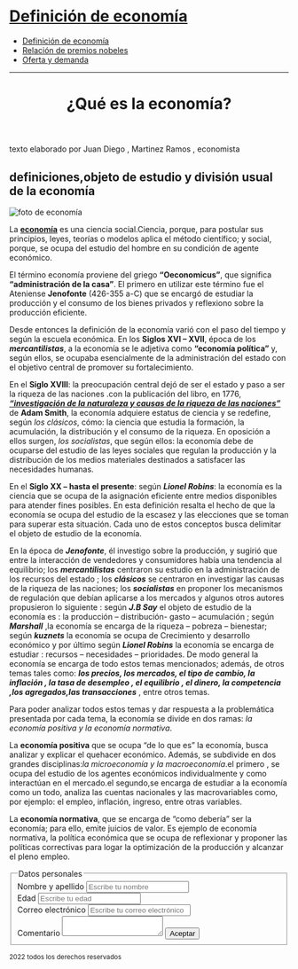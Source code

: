 <!DOCTYPE html>
<html lang="es">
  <head>
    <title>EL blog del Observador económico</title>
    <meta charset="UTF-8">
    <link rel="stylesheet" href="style.css" type="text/css">
  </head>
  <body>
    <h1><a href="que es la economia.html">Definición de economía</a></h1>
    <ul>
      <li><a href="que es la economia.html">Definición de economía</a></li>
      <li><a href="relacion de premios nobeles.html">Relación de premios nobeles</a></li>
      <li><a href="oferta y demanda.html">Oferta y demanda</a></li>
    </ul>
    <hr />
    <header>
      <h1>¿Qué es la economía?</h1>
    </header>
    <aside>texto elaborado por Juan Diego , Martinez Ramos , economista</aside>
    <main>
      <h2>definiciones,objeto de estudio  y división usual de la economía</h2>
      <img src="/primerapaginaweb/imagenes/economia2.jpg" alt="foto de economía">
      <p>La <u><b>economía</b></u> es una ciencia social.Ciencia, porque, para postular sus principios, leyes, teorías o modelos aplica el método científico; y social, porque, se ocupa del estudio del hombre en su condición de agente económico.</p>
      <p>El término  economía proviene del griego <b>“Oeconomicus”</b>, que significa <b>“administración de la casa”</b>. El primero en utilizar este término fue el Ateniense <b>Jenofonte</b> (426-355 a-C)  que se encargó de estudiar la producción y el consumo de los bienes privados y reflexiono sobre la producción eficiente.</p>
      <p>Desde entonces la definición de la economía varió con el paso del tiempo y según la escuela económica. En los <b>Siglos XVI – XVII</b>, época de los <b><em>mercantilistas</em></b>, a la economía se le adjetiva como <b>“economía política”</b> y, según ellos, se ocupaba esencialmente de la administración del estado con el objetivo central de promover su fortalecimiento.</p>
      <p>En el <b>Siglo XVIII</b>: la preocupación central dejó de ser el estado y paso a ser la riqueza de las naciones .con la publicación  del libro, en 1776, <u><b><em>“investigación de la naturaleza y causas de la riqueza de las naciones”</em></b></u> de <b>Adam Smith</b>, la economía adquiere estatus de ciencia y se redefine, según <em>los clásicos</em>, cómo: la ciencia que estudia la formación, la acumulación, la distribución y el consumo de la riqueza. En oposición a ellos surgen, <em>los socialistas</em>, que según ellos: la economía debe de ocuparse del estudio de las leyes sociales que regulan la producción y la distribución de los medios materiales destinados a satisfacer las necesidades humanas. </p>
      <p>En el <b>Siglo XX – hasta el presente</b>: según <b><em>Lionel Robins</em></b>: la economía es la ciencia que se ocupa de la asignación eficiente entre medios disponibles para atender fines posibles. En esta definición  resalta el hecho de que la economía se ocupa del estudio de la escasez y las elecciones que se toman para superar esta situación. Cada uno de estos conceptos busca delimitar el objeto de estudio de la economía. </p>
      <p>En la época de <b><em>Jenofonte</em></b>, él investigo sobre la producción, y sugirió que entre la interacción de vendedores y consumidores había una tendencia al equilibrio; los <b><em>mercantilistas</em></b> centraron su estudio en la administración de los recursos del estado ; los <b><em>clásicos</em></b> se centraron en investigar las causas de la riqueza de las naciones; los <b><em>socialistas</em></b> en proponer los mecanismos de regulación que debían aplicarse a los mercados  y  algunos otros autores  propusieron lo siguiente : según  <b><em>J.B Say</em></b> el objeto de estudio de la economía es : la producción – distribución- gasto – acumulación ; según <b><em>Marshall</em></b> ,la economía se encarga de la riqueza – pobreza – bienestar; según <b><em>kuznets</em></b> la economía se ocupa de Crecimiento y desarrollo económico y por último según <b><em>Lionel Robins</em></b> la economía se encarga de estudiar :  recursos – necesidades – prioridades. De modo general la economía se encarga de todo estos temas mencionados; además, de otros temas tales como: <b><em>los precios, los mercados, el tipo de cambio, la inflación , la tasa de desempleo , el equilibrio  , el dinero, la competencia ,los agregados,las transacciones</em></b> , entre otros temas.</p>
      <p>Para poder analizar todos estos temas y dar respuesta a la problemática presentada por cada tema, la economía se divide en dos ramas: <em>la economía positiva y la economía normativa</em>. </p>
      <p>La <b>economía positiva</b> que se ocupa “de lo que es” la economía, busca analizar y explicar  el quehacer económico. Además, se subdivide en dos grandes disciplinas:<em>la microeconomía y la macroeconomía</em>.el primero , se ocupa  del estudio de los agentes económicos individualmente y como interactúan  en el mercado.el segundo,se encarga de estudiar a la economía como un todo, analiza las cuentas nacionales y las macrovariables como, por ejemplo: el empleo, inflación, ingreso, entre otras variables.</p>
      <p>La <strong>economía normativa</strong>, que se encarga  de “como debería” ser la economía; para ello, emite juicios  de valor. Es ejemplo de economía normativa, la política económica  que se ocupa de reflexionar y proponer las políticas correctivas para logar  la optimización de la producción y alcanzar el pleno empleo.</p>
      <form>
        <fieldset>
          <legend>Datos personales</legend>
          <label>Nombre y apellido</label>
          <input type="text" placeholder="Escribe tu nombre"/>
          <br />
          <label>Edad</label>
          <input type="number" placeholder="Escribe tu edad">
          <br />
          <label>Correo electrónico</label> 
          <input type="text" placeholder="Escribe tu correo electrónico">
          <br />
          <label>Comentario</label>
          <textarea></textarea>
          <button>Aceptar</button>
        </fieldset> 
      </form>
    </main>
    <footer><p><small>2022 todos los derechos reservados</small></p></footer>
  </body>
</html>
